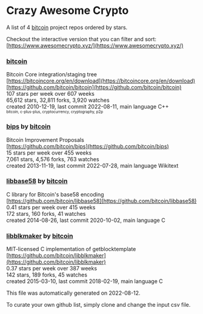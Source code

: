 # Crazy Awesome Crypto
A list of 4 [bitcoin](https://github.com/bitcoin) project repos ordered by stars.  

Checkout the interactive version that you can filter and sort: 
[https://www.awesomecrypto.xyz/](https://www.awesomecrypto.xyz/)  


### [bitcoin](https://github.com/bitcoin/bitcoin)  
Bitcoin Core integration/staging tree  
[https://bitcoincore.org/en/download](https://bitcoincore.org/en/download)  
[https://github.com/bitcoin/bitcoin](https://github.com/bitcoin/bitcoin)  
107 stars per week over 607 weeks  
65,612 stars, 32,811 forks, 3,920 watches  
created 2010-12-19, last commit 2022-08-11, main language C++  
<sub><sup>bitcoin, c-plus-plus, cryptocurrency, cryptography, p2p</sup></sub>


### [bips](https://github.com/bitcoin/bips) by [bitcoin](https://github.com/bitcoin)  
Bitcoin Improvement Proposals  
[https://github.com/bitcoin/bips](https://github.com/bitcoin/bips)  
15 stars per week over 455 weeks  
7,061 stars, 4,576 forks, 763 watches  
created 2013-11-19, last commit 2022-07-28, main language Wikitext  


### [libbase58](https://github.com/bitcoin/libbase58) by [bitcoin](https://github.com/bitcoin)  
C library for Bitcoin's base58 encoding  
[https://github.com/bitcoin/libbase58](https://github.com/bitcoin/libbase58)  
0.41 stars per week over 415 weeks  
172 stars, 160 forks, 41 watches  
created 2014-08-26, last commit 2020-10-02, main language C  


### [libblkmaker](https://github.com/bitcoin/libblkmaker) by [bitcoin](https://github.com/bitcoin)  
MIT-licensed C implementation of getblocktemplate  
[https://github.com/bitcoin/libblkmaker](https://github.com/bitcoin/libblkmaker)  
0.37 stars per week over 387 weeks  
142 stars, 189 forks, 45 watches  
created 2015-03-10, last commit 2018-02-19, main language C  


This file was automatically generated on 2022-08-12.  

To curate your own github list, simply clone and change the input csv file.  